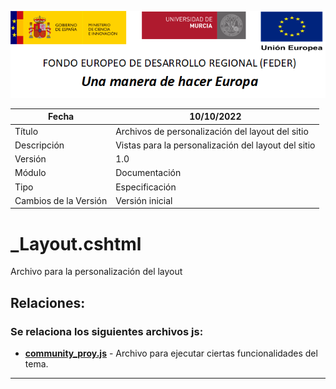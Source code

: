 ![](../../../../../Docs/media/CabeceraDocumentosMD.png)

| Fecha         | 10/10/2022                                                   |
| ------------- | ------------------------------------------------------------ |
|Título|Archivos de personalización del layout del sitio|
|Descripción|Vistas para la personalización del layout del sitio|
|Versión|1.0|
|Módulo|Documentación|
|Tipo|Especificación|
|Cambios de la Versión|Versión inicial|


# _Layout.cshtml
Archivo para la personalización del layout

## Relaciones:
### Se relaciona los siguientes archivos js:
- [**community_proy.js**](https://github.com/HerculesCRUE/Commons-ED-MA/blob/main/Web/Estilos/theme/community_proy.js) - Archivo para ejecutar ciertas funcionalidades del tema.

---